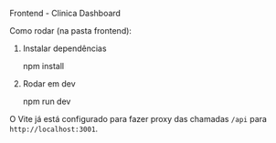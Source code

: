 Frontend - Clinica Dashboard

Como rodar (na pasta frontend):

1. Instalar dependências

   npm install

2. Rodar em dev

   npm run dev

O Vite já está configurado para fazer proxy das chamadas `/api` para `http://localhost:3001`.
